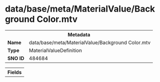 <h1>data/base/meta/MaterialValue/Background Color.mtv</h1><table><tr><th colspan="100%">Metadata</th></tr><tr><td><b>Name</b></td><td>data/base/meta/MaterialValue/Background Color.mtv</td></tr><tr><td><b>Type</b></td><td>MaterialValueDefinition</td></tr><tr><td><b>SNO ID</b></td><td>484684</td></tr></table>

<table><tr><th colspan="100%">Fields</th></tr></table>

